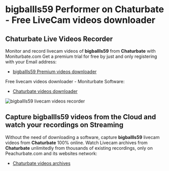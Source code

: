 # bigballls59 Performer on Chaturbate - Free LiveCam videos downloader

## Chaturbate Live Videos Recorder

Monitor and record livecam videos of **bigballls59** from **Chaturbate** with Moniturbate.com
Get a premium trial for free by just and only registering with your Email address:
* [bigballls59 Premium videos downloader](https://moniturbate.com/request-demo-licence-key.html)

Free livecam videos downloader - Moniturbate Software:
* [Chaturbate videos downloader](https://moniturbate.com/moniturbate-download-software.html)

![bigballls59 livecam videos recorder](https://peachurnet.com/templates/moniturbate-software.png)


## Capture bigballls59 videos from the Cloud and watch your recordings on Streaming

Without the need of downloading a software, capture **bigballls59** livecam videos from **Chaturbate** 100% online.
Watch Livecam archives from **Chaturbate** unlimitedly from thousands of existing recordings, only on Peachurbate.com and its websites network:
* [Chaturbate videos archives](https://peachurnet.com/)